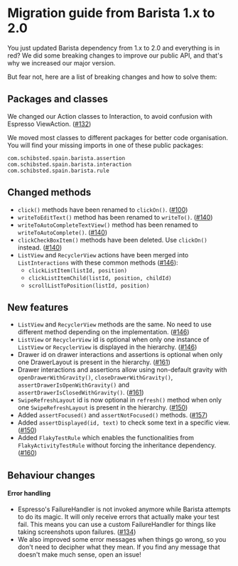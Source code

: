# Migration guide from Barista 1.x to 2.0

You just updated Barista dependency from 1.x to 2.0 and everything is in red?
We did some breaking changes to improve our public API, and that's why we increased our major version.

But fear not, here are a list of breaking changes and how to solve them:

## Packages and classes
We changed our Action classes to Interaction, to avoid confusion with Espresso ViewAction. ([#132](https://github.com/SchibstedSpain/Barista/issues/132))

We moved most classes to different packages for better code organisation. You will find your missing imports in one of these public packages:
```
com.schibsted.spain.barista.assertion
com.schibsted.spain.barista.interaction
com.schibsted.spain.barista.rule
```

## Changed methods
- `click()` methods have been renamed to `clickOn()`. ([#100](https://github.com/SchibstedSpain/Barista/issues/100))
- `writeToEditText()` method has been renamed to `writeTo()`. ([#140](https://github.com/SchibstedSpain/Barista/issues/140))
- `writeToAutoCompleteTextView()` method has been renamed to `writeToAutoComplete()`. ([#140](https://github.com/SchibstedSpain/Barista/issues/140))
- `clickCheckBoxItem()` methods have been deleted. Use `clickOn()` instead. ([#140](https://github.com/SchibstedSpain/Barista/issues/140))
- `ListView` and `RecyclerView` actions have been merged into `ListInteractions` with these common methods ([#146](https://github.com/SchibstedSpain/Barista/issues/146)):
  - `clickListItem(listId, position)`
  - `clickListItemChild(listId, position, childId)`
  - `scrollListToPosition(listId, position)`

## New features
- `ListView` and `RecyclerView` methods are the same. No need to use different method depending on the implementation. ([#146](https://github.com/SchibstedSpain/Barista/pull/146))
- `ListView` or `RecyclerView` id is optional when only one instance of `ListView` or `RecyclerView` is displayed in the hierarchy. ([#146](https://github.com/SchibstedSpain/Barista/pull/146))
- Drawer id on drawer interactions and assertions is optional when only one DrawerLayout is present in the hierarchy. ([#161](https://github.com/SchibstedSpain/Barista/pull/161))
- Drawer interactions and assertions allow using non-default gravity with `openDrawerWithGravity()`, `closeDrawerWithGravity()`, `assertDrawerIsOpenWithGravity()` and `assertDrawerIsClosedWithGravity()`. ([#161](https://github.com/SchibstedSpain/Barista/pull/161))
- `SwipeRefreshLayout` id is now optional in `refresh()` method when only one `SwipeRefreshLayout` is present in the hierarchy. ([#150](https://github.com/SchibstedSpain/Barista/pull/150))
- Added `assertFocused()` and `assertNotFocused()` methods.
([#157](https://github.com/SchibstedSpain/Barista/pull/157))
- Added `assertDisplayed(id, text)` to check some text in a specific view. ([#150](https://github.com/SchibstedSpain/Barista/pull/150))
- Added `FlakyTestRule` which enables the functionalities from `FlakyActivityTestRule` without forcing the inheritance dependency. ([#160](https://github.com/SchibstedSpain/Barista/pull/160))

## Behaviour changes

#### Error handling
- Espresso's FailureHandler is not invoked anymore while Barista attempts to do its magic. It will only receive errors that actually make your test fail. This means you can use a custom FailureHandler for things like taking screenshots upon failures. ([#134](https://github.com/SchibstedSpain/Barista/pull/134))
- We also improved some error messages when things go wrong, so you don't need to decipher what they mean. If you find any message that doesn't make much sense, open an issue!
